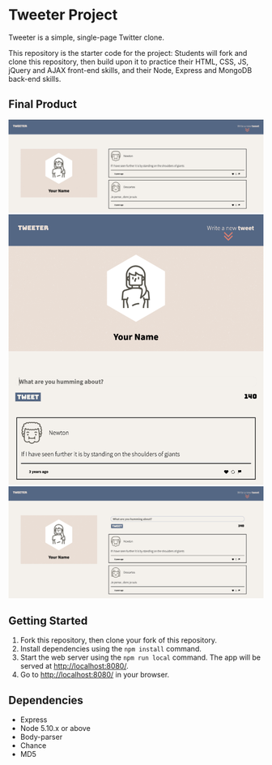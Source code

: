 # Tweeter Project


Tweeter is a simple, single-page Twitter clone.

This repository is the starter code for the project: Students will fork and clone this repository, then build upon it to practice their HTML, CSS, JS, jQuery and AJAX front-end skills, and their Node, Express and MongoDB back-end skills.

## Final Product

!["Main page, without toggle implementation"](https://github.com/grant-murphy/tweeter/blob/master/docs/main-page-no-tweet-field.png)
!["Main page, displaying a responsive design"](https://github.com/grant-murphy/tweeter/blob/master/docs/main-page-responsive.png)
!["Main page, with toggle implementation"](https://github.com/grant-murphy/tweeter/blob/master/docs/main-page-toggled-tweet-field.png)

## Getting Started

1. Fork this repository, then clone your fork of this repository.
2. Install dependencies using the `npm install` command.
3. Start the web server using the `npm run local` command. The app will be served at <http://localhost:8080/>.
4. Go to <http://localhost:8080/> in your browser.

## Dependencies

- Express
- Node 5.10.x or above
- Body-parser
- Chance
- MD5
